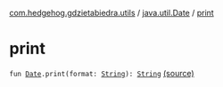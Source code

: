 [com.hedgehog.gdzietabiedra.utils](../index.md) / [java.util.Date](index.md) / [print](./print.md)

# print

`fun `[`Date`](https://developer.android.com/reference/java/util/Date.html)`.print(format: `[`String`](https://kotlinlang.org/api/latest/jvm/stdlib/kotlin/-string/index.html)`): `[`String`](https://kotlinlang.org/api/latest/jvm/stdlib/kotlin/-string/index.html) [(source)](https://github.com/asvid/GdzieTaBiedra/tree/master/app/src/main/java/com/hedgehog/gdzietabiedra/utils/ExtensionMethods.kt#L19)